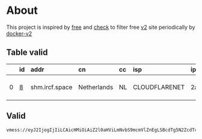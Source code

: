 
# About

This project is inspired by [free](https://github.com/freefq/free) and [check](https://github.com/yeahwu/check) to filter free [v2](https://github.com/v2fly/v2ray-core) site periodically by [docker-v2](https://hub.docker.com/r/v2ray/official)

    

## Table valid
|    | id                 | addr           | cn          | cc   | isp           | ip                     | chatgpt          |
|---:|:-------------------|:---------------|:------------|:-----|:--------------|:-----------------------|:-----------------|
|  0 | [8](config/8.json) | shm.ircf.space | Netherlands | NL   | CLOUDFLARENET | 2a09:bac1:5560::20a:2a | Yes (Region: NL) |

## Valid
```
vmess://eyJ2IjogIjIiLCAicHMiOiAiZ2l0aHViLmNvbS9mcmVlZnEgLSBcdTg5N2ZcdTczZWRcdTcyNTkgIDgiLCAiYWRkIjogInNobS5pcmNmLnNwYWNlIiwgInBvcnQiOiAiNDQzIiwgImlkIjogIjc5NzcwYTMyLTk2MDctNDkxOS05NDgzLTBmMTc5NDU1OTM5MCIsICJhaWQiOiAiMCIsICJzY3kiOiAiYXV0byIsICJuZXQiOiAid3MiLCAidHlwZSI6ICJub25lIiwgImhvc3QiOiAiaGlkZGlzMi5mcmVlbGluZXMubmV0IiwgInBhdGgiOiAiL2p1WUx5dk5CcFkwTEJPQW9tbXkyYUpFIiwgInRscyI6ICJ0bHMiLCAic25pIjogIiJ9
```

